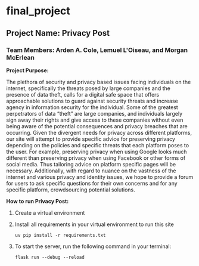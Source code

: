 # final_project

## Project Name: Privacy Post

### Team Members: Arden A. Cole, Lemuel L'Oiseau, and Morgan McErlean

**Project Purpose:**

The plethora of security and privacy based issues facing individuals on the internet, specifically the threats posed by large companies and the presence of data theft, calls for a digital safe space that offers approachable solutions to guard against security threats and increase agency in information security for the individual. Some of the greatest perpetrators of data “theft” are large companies, and individuals largely sign away their rights and give access to these companies without even being aware of the potential consequences and privacy breaches that are occurring. Given the divergent needs for privacy across different platforms, our site will attempt to provide specific advice for preserving privacy depending on the policies and specific threats that each platform poses to the user. For example, preserving privacy when using Google looks much different than preserving privacy when using Facebook or other forms of social media. Thus tailoring advice on platform specific pages will be necessary. Additionally, with regard to nuance on the vastness of the internet and various privacy and identity issues, we hope to provide a forum for users to ask specific questions for their own concerns and for any specific platform, crowdsourcing potential solutions. 

**How to run Privacy Post:**

1. Create a virtual environment
2. Install all requirements in your virtual environment to run this site

    ```
    uv pip install -r requirements.txt
    ```
3. To start the server, run the following command in your terminal:

    ```
    flask run --debug --reload
    ```
